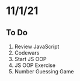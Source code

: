 # 11/1/21

## To Do

1. Review JavaScript
2. Codewars
3. Start JS OOP
4. JS OOP Exercise
5. Number Guessing Game
